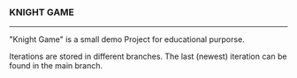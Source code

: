 ### KNIGHT GAME
----

"Knight Game" is a small demo Project for educational purporse.

Iterations are stored in different branches. The last (newest) iteration can be found in the main branch.
